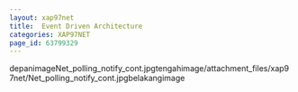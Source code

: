 ```yaml
---
layout: xap97net
title:  Event Driven Architecture
categories: XAP97NET
page_id: 63799329
---
```



depanimageNet_polling_notify_cont.jpgtengahimage/attachment_files/xap97net/Net_polling_notify_cont.jpgbelakangimage
